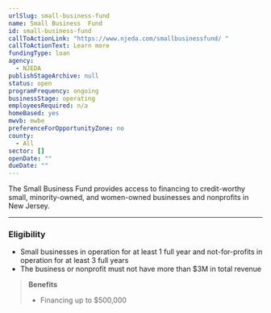 ```yaml
---
urlSlug: small-business-fund
name: Small Business  Fund
id: small-business-fund
callToActionLink: "https://www.njeda.com/smallbusinessfund/ "
callToActionText: Learn more
fundingType: loan
agency:
  - NJEDA
publishStageArchive: null
status: open
programFrequency: ongoing
businessStage: operating
employeesRequired: n/a
homeBased: yes
mwvb: mwbe
preferenceForOpportunityZone: no
county:
  - All
sector: []
openDate: ""
dueDate: ""
---
```


The Small Business Fund provides access to financing to credit-worthy small, minority-owned, and women-owned businesses and nonprofits in New Jersey.

---
### Eligibility
* Small businesses in operation for at least 1 full year and not-for-profits in operation for at least 3 full years
* The business or nonprofit must not have more than $3M in total revenue 

>**Benefits** 
>* Financing up to $500,000